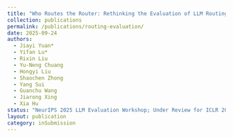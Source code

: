 ```yaml
---
title: "Who Routes the Router: Rethinking the Evaluation of LLM Routing Systems"
collection: publications
permalink: /publications/routing-evaluation/
date: 2025-09-24
authors:
  - Jiayi Yuan*
  - Yifan Lu*
  - Rixin Liu
  - Yu-Neng Chuang
  - Hongyi Liu
  - Shaochen Zhong
  - Yang Sui
  - Guanchu Wang
  - Jiarong Xing
  - Xia Hu
status: "NeurIPS 2025 LLM Evaluation Workshop; Under Review for ICLR 2026"
layout: publication
category: inSubmission
---
```

